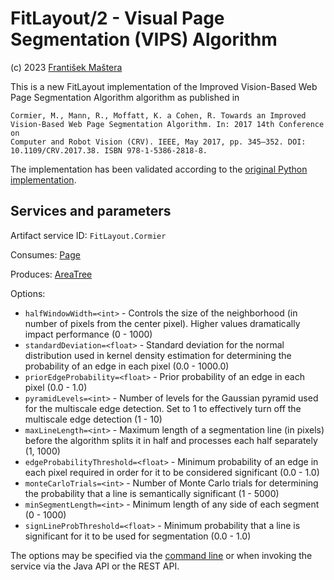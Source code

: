 FitLayout/2 - Visual Page Segmentation (VIPS) Algorithm
=======================================================

(c) 2023 [František Maštera](https://github.com/MightyW0lf)

This is a new FitLayout implementation of the Improved Vision-Based Web Page Segmentation Algorithm algorithm as published in

```
Cormier, M., Mann, R., Moffatt, K. a Cohen, R. Towards an Improved
Vision-Based Web Page Segmentation Algorithm. In: 2017 14th Conference on
Computer and Robot Vision (CRV). IEEE, May 2017, pp. 345–352. DOI:
10.1109/CRV.2017.38. ISBN 978-1-5386-2818-8.
```

The implementation has been validated according to the [original Python implementation](https://github.com/webis-de/ecir21-an-empirical-comparison-of-web-page-segmentation-algorithms#cormier-et-al). 

## Services and parameters

Artifact service ID: `FitLayout.Cormier`

Consumes: [Page](http://fitlayout.github.io/api/latest/cz.vutbr.fit.layout.core/cz/vutbr/fit/layout/model/Page.html)

Produces: [AreaTree](http://fitlayout.github.io/api/latest/cz.vutbr.fit.layout.core/cz/vutbr/fit/layout/model/AreaTree.html)

Options:
- `halfWindowWidth=<int>` - Controls the size of the neighborhood (in number of pixels from the center pixel). Higher values dramatically impact performance (0 - 1000)
- `standardDeviation=<float>` - Standard deviation for the normal distribution used in kernel density estimation for determining the probability of an edge in each pixel (0.0 - 1000.0)
- `priorEdgeProbability=<float>` - Prior probability of an edge in each pixel (0.0 - 1.0)
- `pyramidLevels=<int>` - Number of levels for the Gaussian pyramid used for the multiscale edge detection. Set to 1 to effectively turn off the multiscale edge detection (1 - 10)
- `maxLineLength=<int>` - Maximum length of a segmentation line (in pixels) before the algorithm splits it in half and processes each half separately (1, 1000)
- `edgeProbabilityThreshold=<float>` - Minimum probability of an edge in each pixel required in order for it to be considered significant (0.0 - 1.0)
- `monteCarloTrials=<int>` - Number of Monte Carlo trials for determining the probability that a line is semantically significant (1 - 5000)
- `minSegmentLength=<int>` - Minimum length of any side of each segment (0 - 1000)
- `signLineProbThreshold=<float>` - Minimum probability that a line is significant for it to be used for segmentation (0.0 - 1.0)

The options may be specified via the [command line](https://github.com/FitLayout/FitLayout/wiki/Command-line-Interface#segment) or when invoking the service via the Java API or the REST API.
